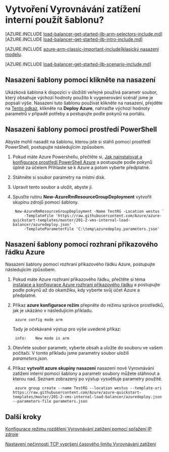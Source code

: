 <properties
   pageTitle="Vytvoření Vyrovnávání zatížení interní pomocí šablony v správce prostředků | Microsoft Azure"
   description="Naučte se vytvářet Vyrovnávání zatížení interní pomocí šablony ve Správci zdrojů"
   services="load-balancer"
   documentationCenter="na"
   authors="sdwheeler"
   manager="carmonm"
   editor=""
   tags="azure-resource-manager"
/>
<tags
   ms.service="load-balancer"
   ms.devlang="na"
   ms.topic="get-started-article"
   ms.tgt_pltfrm="na"
   ms.workload="infrastructure-services"
   ms.date="10/24/2016"
   ms.author="sewhee" />

# <a name="create-an-internal-load-balancer-using-a-template"></a>Vytvoření Vyrovnávání zatížení interní použít šablonu?

[AZURE.INCLUDE [load-balancer-get-started-ilb-arm-selectors-include.md](../../includes/load-balancer-get-started-ilb-arm-selectors-include.md)]
<BR>
[AZURE.INCLUDE [load-balancer-get-started-ilb-intro-include.md](../../includes/load-balancer-get-started-ilb-intro-include.md)]

[AZURE.INCLUDE [azure-arm-classic-important-include](../../includes/learn-about-deployment-models-rm-include.md)][klasický nasazení modelu](load-balancer-get-started-ilb-classic-ps.md).

[AZURE.INCLUDE [load-balancer-get-started-ilb-scenario-include.md](../../includes/load-balancer-get-started-ilb-scenario-include.md)]

## <a name="deploy-the-template-by-using-click-to-deploy"></a>Nasazení šablony pomocí klikněte na nasazení

Ukázková šablona k dispozici v úložišti veřejné používá parametr soubor, který obsahuje výchozí hodnoty použito k vygenerování scénář jsme je popsali výše. Nasazení tuto šablonu používat klikněte na nasazení, přejděte na [Tento odkaz](https://github.com/Azure/azure-quickstart-templates/tree/master/201-2-vms-internal-load-balancer), klikněte na **Deploy Azure**, nahraďte výchozí hodnoty parametrů v případě potřeby a postupujte podle pokynů na portálu.

## <a name="deploy-the-template-by-using-powershell"></a>Nasazení šablony pomocí prostředí PowerShell

Abyste mohli nasadit na šablonu, kterou jste si stáhli pomocí prostředí PowerShell, postupujte následujícím způsobem.

1. Pokud máte Azure Powershellu, přečtěte si, [Jak nainstalovat a konfigurace prostředí PowerShell Azure](../../articles/powershell-install-configure.md) a postupujte podle pokynů úplně za účelem Přihlaste se k Azure a potom vyberte předplatné.
2. Stáhněte si soubor parametry na místní disk.
3. Upravit tento soubor a uložit, abyste ji.
4. Spusťte rutinu **New-AzureRmResourceGroupDeployment** vytvořit skupinu zdrojů pomocí šablony.

        New-AzureRmResourceGroupDeployment -Name TestRG -Location westus `
            -TemplateFile 'https://raw.githubusercontent.com/Azure/azure-quickstart-templates/master/201-2-vms-internal-load-balancer/azuredeploy.json' `
            -TemplateParameterFile 'C:\temp\azuredeploy.parameters.json'

## <a name="deploy-the-template-by-using-the-azure-cli"></a>Nasazení šablony pomocí rozhraní příkazového řádku Azure

Nasazení šablony pomocí rozhraní příkazového řádku Azure, postupujte následujícím způsobem.

1. Pokud máte Azure rozhraní příkazového řádku, přečtěte si téma [instalace a konfigurace Azure rozhraní příkazového řádku](../../articles/xplat-cli-install.md) a postupujte podle pokynů až do okamžiku, kdy vyberte svůj účet Azure a předplatné.
2. Příkaz **azure konfigurace režim** přepněte do režimu správce prostředků, jak je ukázáno v následujícím příkladu.

        azure config mode arm

    Tady je očekávané výstup pro výše uvedené příkaz:

        info:    New mode is arm

3. Otevřete soubor parametr, vyberte obsah a uložte do souboru ve vašem počítači. V tomto příkladu jsme parametry soubor uložili *parameters.json*.

4. Příkaz **vytvořit azure skupiny nasazení** nasazení nové Vyrovnávání zatížení interní pomocí šablony a parametr soubory můžete stáhnout a kterou nad. Seznam zobrazený po výstup vysvětluje parametry použité.

        azure group create --name TestRG --location westus --template-uri https://raw.githubusercontent.com/Azure/azure-quickstart-templates/master/201-2-vms-internal-load-balancer/azuredeploy.json --parameters-file parameters.json

## <a name="next-steps"></a>Další kroky

[Konfigurace režimu rozdělení Vyrovnávání zatížení pomocí spřažení IP zdroje](load-balancer-distribution-mode.md)

[Nastavení nečinnosti TCP vypršení časového limitu Vyrovnávání zatížení](load-balancer-tcp-idle-timeout.md)



